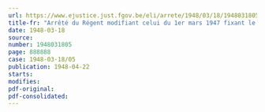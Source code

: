 ```yaml
---
url: https://www.ejustice.just.fgov.be/eli/arrete/1948/03/18/1948031805/justel
title-fr: "Arrêté du Régent modifiant celui du 1er mars 1947 fixant le taux des indemnités forfaitaires pour frais de séjours allouées aux agents du Ministère du Ravitaillement chargés de fonctions itinérantes"
date: 1948-03-18
source:
number: 1948031805
page: 888888
case: 1948-03-18/05
publication: 1948-04-22
starts:
modifies:
pdf-original:
pdf-consolidated:
---
```


